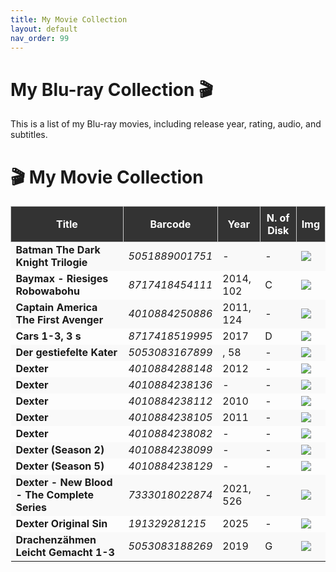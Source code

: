 ```yaml
---
title: My Movie Collection
layout: default
nav_order: 99
---
```


# My Blu-ray Collection 🎬

This is a list of my Blu-ray movies, including release year, rating, audio, and subtitles.

# 🎬 My Movie Collection

<table style="border-collapse: collapse; width: 100%;">
  <thead>
    <tr style="background-color: #333; color: white;">
      <th style="border: 1px solid #ccc; padding: 8px;">Title</th>
      <th style="border: 1px solid #ccc; padding: 8px;">Barcode</th>
      <th style="border: 1px solid #ccc; padding: 8px;">Year</th>
      <th style="border: 1px solid #ccc; padding: 8px;">N. of Disk</th>
      <th style="border: 1px solid #ccc; padding: 8px;">Img</th>
    </tr>
  </thead>
  <tbody>
    <tr style="background-color: #f9f9f9;">
      <td><strong>Batman The Dark Knight Trilogie</strong></td>
      <td><em>5051889001751</em></td>
      <td>-</td>
      <td>-</td>
      <td><img src="https://www.icollecteverything.com/images/movie/main/240/2405304_1.jpg" style="max-width:120px;max-height:170px;"></td>
    </tr>
    <tr>
      <td><strong>Baymax - Riesiges Robowabohu</strong></td>
      <td><em>8717418454111</em></td>
      <td>2014, 102</td>
      <td>C</td>
      <td><img src="https://www.icollecteverything.com/images/movie/main/195/1957543_1.jpg" style="max-width:120px;max-height:170px;"></td>
    </tr>
    <tr style="background-color: #f9f9f9;">
      <td><strong>Captain America The First Avenger</strong></td>
      <td><em>4010884250886</em></td>
      <td>2011, 124</td>
      <td>-</td>
      <td><img src="https://www.icollecteverything.com/images/movie/main/119/1199372_1.jpg" style="max-width:120px;max-height:170px;"></td>
    </tr>
    <tr>
      <td><strong>Cars 1-3, 3 s</strong></td>
      <td><em>8717418519995</em></td>
      <td>2017</td>
      <td>D</td>
      <td><img src="https://www.icollecteverything.com/images/movie/main/248/2488617_1.jpg" style="max-width:120px;max-height:170px;"></td>
    </tr>
    <tr style="background-color: #f9f9f9;">
      <td><strong>Der gestiefelte Kater</strong></td>
      <td><em>5053083167899</em></td>
      <td>, 58</td>
      <td>-</td>
      <td><img src="https://www.icollecteverything.com/images/movie/main/316/3160293_1.jpg" style="max-width:120px;max-height:170px;"></td>
    </tr>
    <tr>
      <td><strong>Dexter</strong></td>
      <td><em>4010884288148</em></td>
      <td>2012</td>
      <td>-</td>
      <td><img src="https://www.icollecteverything.com/images/movie/main/155/1555100_1.jpg" style="max-width:120px;max-height:170px;"></td>
    </tr>
    <tr style="background-color: #f9f9f9;">
      <td><strong>Dexter</strong></td>
      <td><em>4010884238136</em></td>
      <td>-</td>
      <td>-</td>
      <td><img src="https://www.icollecteverything.com/images/movie/main/223/2237800_1.jpg" style="max-width:120px;max-height:170px;"></td>
    </tr>
    <tr>
      <td><strong>Dexter</strong></td>
      <td><em>4010884238112</em></td>
      <td>2010</td>
      <td>-</td>
      <td><img src="https://www.icollecteverything.com/images/movie/main/102/1022859_1.jpg" style="max-width:120px;max-height:170px;"></td>
    </tr>
    <tr style="background-color: #f9f9f9;">
      <td><strong>Dexter</strong></td>
      <td><em>4010884238105</em></td>
      <td>2011</td>
      <td>-</td>
      <td><img src="https://www.icollecteverything.com/images/movie/main/155/1555125_1.jpg" style="max-width:120px;max-height:170px;"></td>
    </tr>
    <tr>
      <td><strong>Dexter</strong></td>
      <td><em>4010884238082</em></td>
      <td>-</td>
      <td>-</td>
      <td><img src="https://www.icollecteverything.com/images/movie/main/223/2237802_1.jpg" style="max-width:120px;max-height:170px;"></td>
    </tr>
    <tr style="background-color: #f9f9f9;">
      <td><strong>Dexter (Season 2)</strong></td>
      <td><em>4010884238099</em></td>
      <td>-</td>
      <td>-</td>
      <td><img src="https://www.icollecteverything.com/images/movie/main/223/2237804_1.jpg" style="max-width:120px;max-height:170px;"></td>
    </tr>
    <tr>
      <td><strong>Dexter (Season 5)</strong></td>
      <td><em>4010884238129</em></td>
      <td>-</td>
      <td>-</td>
      <td><img src="https://www.icollecteverything.com/images/movie/main/129/1291438_1.jpg" style="max-width:120px;max-height:170px;"></td>
    </tr>
    <tr style="background-color: #f9f9f9;">
      <td><strong>Dexter - New Blood - The Complete Series</strong></td>
      <td><em>7333018022874</em></td>
      <td>2021, 526</td>
      <td>-</td>
      <td><img src="https://www.icollecteverything.com/images/movie/main/277/2776978_1.jpg" style="max-width:120px;max-height:170px;"></td>
    </tr>
    <tr>
      <td><strong>Dexter Original Sin</strong></td>
      <td><em>191329281215</em></td>
      <td>2025</td>
      <td>-</td>
      <td><img src="https://www.icollecteverything.com/images/movie/main/321/3215647_1.jpg" style="max-width:120px;max-height:170px;"></td>
    </tr>
    <tr style="background-color: #f9f9f9;">
      <td><strong>Drachenzähmen Leicht Gemacht 1-3</strong></td>
      <td><em>5053083188269</em></td>
      <td>2019</td>
      <td>G</td>
      <td><img src="https://www.icollecteverything.com/images/movie/main/316/3163610_1.jpg" style="max-width:120px;max-height:170px;"></td>
    </tr>
    <!-- Aggiungi tutte le altre righe seguendo questo pattern -->
  </tbody>
</table>

